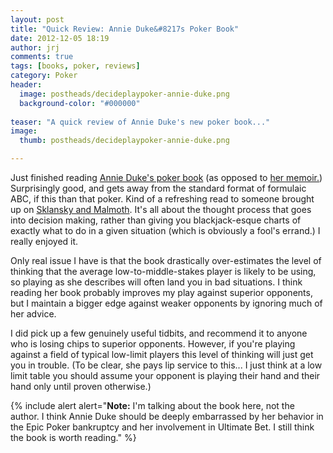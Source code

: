 ```yaml
---
layout: post
title: "Quick Review: Annie Duke&#8217s Poker Book"
date: 2012-12-05 18:19
author: jrj
comments: true
tags: [books, poker, reviews]
category: Poker
header: 
  image: postheads/decideplaypoker-annie-duke.png
  background-color: "#000000"
  
teaser: "A quick review of Annie Duke's new poker book..."
image:
  thumb: postheads/decideplaypoker-annie-duke.png

---
```

Just finished reading <a href="http://www.amazon.com/gp/product/1935396323/ref=as_li_ss_tl?ie=UTF8&amp;camp=1789&amp;creative=390957&amp;creativeASIN=1935396323&amp;linkCode=as2&amp;tag=jrj.org-20">Annie Duke's poker book</a> (as opposed to <a href="http://www.amazon.com/gp/product/B000VYPQWM/ref=as_li_ss_tl?ie=UTF8&amp;camp=1789&amp;creative=390957&amp;creativeASIN=B000VYPQWM&amp;linkCode=as2&amp;tag=jrj.org-20">her memoir.</a>) Surprisingly good, and gets away from the standard format of formulaic ABC, if this than that poker. Kind of a refreshing read to someone brought up on <a href="http://www.amazon.com/gp/product/1880685221/ref=as_li_ss_tl?ie=UTF8&amp;camp=1789&amp;creative=390957&amp;creativeASIN=1880685221&amp;linkCode=as2&amp;tag=jrj.org-20">Sklansky and Malmoth</a>. It's all about the thought process that goes into decision making, rather than giving you blackjack-esque charts of exactly what to do in a given situation (which is obviously a fool's errand.) I really enjoyed it.

Only real issue I have is that the book drastically over-estimates the level of thinking that the average low-to-middle-stakes player is likely to be using, so playing as she describes will often land you in bad situations. I think reading her book probably improves my play against superior opponents, but I maintain a bigger edge against weaker opponents by ignoring much of her advice.

I did pick up a few genuinely useful tidbits, and recommend it to anyone who is losing chips to superior opponents. However, if you're playing against a field of typical low-limit players this level of thinking will just get you in trouble. (To be clear, she pays lip service to this... I just think at a low limit table you should assume your opponent is playing their hand and their hand only until proven otherwise.)

{% include alert alert="**Note:** I'm talking about the book here, not the author. I think Annie Duke should be deeply embarrassed by her behavior in the Epic Poker bankruptcy and her involvement in Ultimate Bet. I still think the book is worth reading." %}
